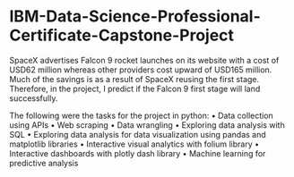 # IBM-Data-Science-Professional-Certificate-Capstone-Project
SpaceX advertises Falcon 9 rocket launches on its website with a cost of USD62 million whereas other providers cost upward of USD165 million. Much of the savings is as a result of SpaceX reusing the first stage. Therefore, in the project, I predict if the Falcon 9 first stage will land successfully.

The following were the tasks for the project in python:
•	Data collection using APIs
•	Web scraping
•	Data wrangling
•	Exploring data analysis with SQL
•	Exploring data analysis for data visualization using pandas and matplotlib libraries
•	Interactive visual analytics with folium library
•	Interactive dashboards with plotly dash library
•	Machine learning for predictive analysis
